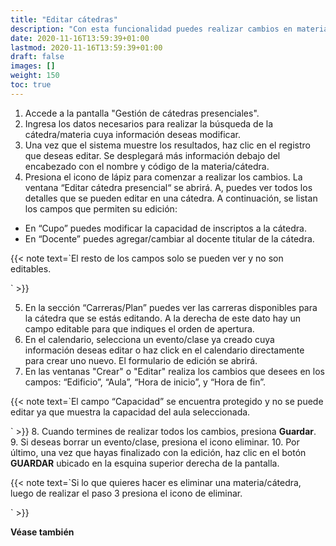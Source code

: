 ```yaml
---
title: "Editar cátedras"
description: "Con esta funcionalidad puedes realizar cambios en materias cátedras cuya información desas editar."
date: 2020-11-16T13:59:39+01:00
lastmod: 2020-11-16T13:59:39+01:00
draft: false
images: []
weight: 150
toc: true
---
```


1. Accede a la pantalla "Gestión de cátedras presenciales". 
1. Ingresa los datos necesarios para realizar la búsqueda de la cátedra/materia cuya información deseas modificar.
1. Una vez que el sistema muestre los resultados, haz clic en el registro que deseas editar. Se desplegará más información debajo del encabezado con el nombre y código de la materia/cátedra.
1. Presiona el icono de lápiz para comenzar a realizar los cambios. La ventana “Editar cátedra presencial“ se abrirá. A, puedes ver todos los detalles que se pueden editar en una cátedra.
A continuación, se listan los campos que permiten su edición:
- En “Cupo” puedes modificar la capacidad de inscriptos a la cátedra.
- En “Docente” puedes agregar/cambiar al docente titular de la cátedra.

{{< note text=`El resto de los campos solo se pueden ver y no son editables.

` >}}

5. En la sección “Carreras/Plan” puedes ver las carreras disponibles para la cátedra que se estás editando. A la derecha de este dato hay un campo editable para que indiques el orden de apertura.
6. En el calendario, selecciona un evento/clase ya creado cuya información deseas editar o haz click en el calendario directamente para crear uno nuevo. El formulario de edición se abrirá. 
7. En las ventanas "Crear" o "Editar" realiza los cambios que desees en los campos: “Edificio”, “Aula”, “Hora de inicio”, y “Hora de fin”. 

{{< note text=`El campo “Capacidad” se encuentra protegido y no se puede editar ya que muestra la capacidad del aula seleccionada.

` >}}
8. Cuando termines de realizar todos los cambios, presiona **Guardar**.
9. Si deseas borrar un evento/clase, presiona el icono eliminar.
10. Por último, una vez que hayas finalizado con la edición, haz clic en el botón **GUARDAR** ubicado en la esquina superior derecha de la pantalla. 

{{< note text=`Si lo que quieres hacer es eliminar una materia/cátedra, luego de realizar el paso 3 presiona el icono de eliminar.

` >}}

**Véase también**
